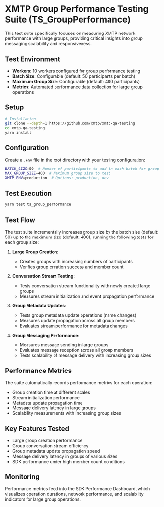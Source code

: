# XMTP Group Performance Testing Suite (TS_GroupPerformance)

This test suite specifically focuses on measuring XMTP network performance with large groups, providing critical insights into group messaging scalability and responsiveness.

## Test Environment

- **Workers**: 10 workers configured for group performance testing
- **Batch Size**: Configurable (default: 50 participants per batch)
- **Maximum Group Size**: Configurable (default: 400 participants)
- **Metrics**: Automated performance data collection for large group operations

## Setup

```bash
# Installation
git clone --depth=1 https://github.com/xmtp/xmtp-qa-testing
cd xmtp-qa-testing
yarn install
```

## Configuration

Create a `.env` file in the root directory with your testing configuration:

```bash
BATCH_SIZE=50  # Number of participants to add in each batch for group tests
MAX_GROUP_SIZE=400  # Maximum group size to test
XMTP_ENV=production  # Options: production, dev
```

## Test Execution

```bash
yarn test ts_group_performance
```

## Test Flow

The test suite incrementally increases group size by the batch size (default: 50) up to the maximum size (default: 400), running the following tests for each group size:

1. **Large Group Creation**:

   - Creates groups with increasing numbers of participants
   - Verifies group creation success and member count

2. **Conversation Stream Testing**:

   - Tests conversation stream functionality with newly created large groups
   - Measures stream initialization and event propagation performance

3. **Group Metadata Updates**:

   - Tests group metadata update operations (name changes)
   - Measures update propagation across all group members
   - Evaluates stream performance for metadata changes

4. **Group Messaging Performance**:
   - Measures message sending in large groups
   - Evaluates message reception across all group members
   - Tests scalability of message delivery with increasing group sizes

## Performance Metrics

The suite automatically records performance metrics for each operation:

- Group creation time at different scales
- Stream initialization performance
- Metadata update propagation time
- Message delivery latency in large groups
- Scalability measurements with increasing group sizes

## Key Features Tested

- Large group creation performance
- Group conversation stream efficiency
- Group metadata update propagation speed
- Message delivery latency in groups of various sizes
- SDK performance under high member count conditions

## Monitoring

Performance metrics feed into the SDK Performance Dashboard, which visualizes operation durations, network performance, and scalability indicators for large group operations.
